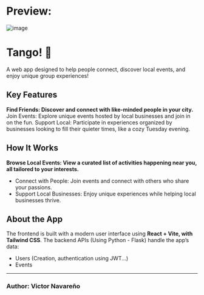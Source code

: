 # Preview:

![image](https://github.com/user-attachments/assets/f34b5972-33b8-4f8e-813f-9ed9d3db2edf)


# Tango! 🎉
A web app designed to help people connect, discover local events, and enjoy unique group experiences!

## Key Features
**Find Friends: Discover and connect with like-minded people in your city.**
Join Events: Explore unique events hosted by local businesses and join in on the fun.
Support Local: Participate in experiences organized by businesses looking to fill their quieter times, like a cozy Tuesday evening.

## How It Works
**Browse Local Events: View a curated list of activities happening near you, all tailored to your interests.**
- Connect with People: Join events and connect with others who share your passions.
- Support Local Businesses: Enjoy unique experiences while helping local businesses thrive.

##  About the App
The frontend is built with a modern user interface using **React + Vite, with Tailwind CSS**.
The backend APIs (Using Python - Flask) handle the app’s data:
- Users (Creation, authentication using JWT...)
- Events

---

### Author: Victor Navareño
